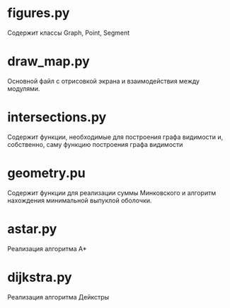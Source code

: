 # figures.py

Содержит классы Graph, Point, Segment

# draw_map.py

Основной файл с отрисовкой экрана и взаимодействия между модулями.

# intersections.py

Содержит функции, необходимые для построения графа видимости и, собственно, саму функцию построения графа видимости

# geometry.pu

Содержит функции для реализации суммы Минковского и алгоритм нахождения минимальной выпуклой оболочки.

# astar.py

Реализация алгоритма А*

# dijkstra.py

Реализация алгоритма Дейкстры
